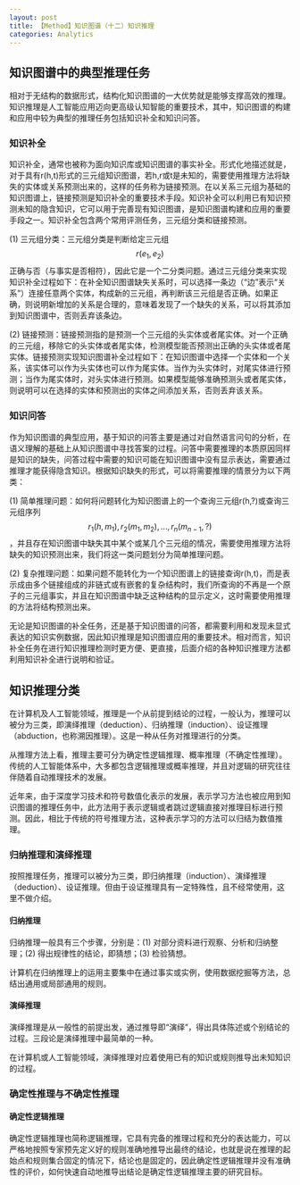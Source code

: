```yaml
---
layout: post
title: 【Method】知识图谱（十二）知识推理
categories: Analytics
---
```


## 知识图谱中的典型推理任务

相对于无结构的数据形式，结构化知识图谱的一大优势就是能够支撑高效的推理。知识推理是人工智能应用迈向更高级认知智能的重要技术，其中，知识图谱的构建和应用中较为典型的推理任务包括知识补全和知识问答。

### 知识补全

知识补全，通常也被称为面向知识库或知识图谱的事实补全。形式化地描述就是，对于具有r(h,t)形式的三元组知识图谱，若h,r或t是未知的，需要使用推理方法将缺失的实体或关系预测出来的，这样的任务称为链接预测。在以关系三元组为基础的知识图谱上，链接预测是知识补全的重要技术手段。知识补全可以利用已有知识预测未知的隐含知识，它可以用于完善现有知识图谱，是知识图谱构建和应用的重要手段之一。知识补全包含两个常用评测任务，三元组分类和链接预测。

(1) 三元组分类：三元组分类是判断给定三元组$$r(e_1,e_2)$$正确与否（与事实是否相符），因此它是一个二分类问题。通过三元组分类来实现知识补全过程如下：在补全知识图谱缺失关系时，可以选择一条边（“边”表示“关系”）连接任意两个实体，构成新的三元组，再判断该三元组是否正确。如果正确，则说明新增加的关系是合理的，意味着发现了一个缺失的关系，可以将其添加到知识图谱中，否则丢弃该条边。

(2) 链接预测：链接预测指的是预测一个三元组的头实体或者尾实体。对一个正确的三元组，移除它的头实体或者尾实体，检测模型能否预测出正确的头实体或者尾实体。链接预测实现知识图谱补全过程如下：在知识图谱中选择一个实体和一个关系，该实体可以作为头实体也可以作为尾实体。当作为头实体时，对尾实体进行预测；当作为尾实体时，对头实体进行预测。如果模型能够准确预测头或者尾实体，则说明可以在选择的实体和预测出的实体之间添加关系，否则丢弃该关系。

### 知识问答

作为知识图谱的典型应用，基于知识的问答主要是通过对自然语言问句的分析，在语义理解的基础上从知识图谱中寻找答案的过程。问答中需要推理的本质原因同样是知识的缺失，问答过程中需要的知识可能在知识图谱中没有显示表达，需要通过推理才能获得隐含知识。根据知识缺失的形式，可以将需要推理的情景分为以下两类：

(1) 简单推理问题：如何将问题转化为知识图谱上的一个查询三元组r(h,?)或查询三元组序列$$r_1(h,m_1),r_2(m_1,m_2),...,r_n(m_{n-1},?)$$，并且存在知识图谱中缺失其中某个或某几个三元组的情况，需要使用推理方法将缺失的知识预测出来，我们将这一类问题划分为简单推理问题。

(2) 复杂推理问题：如果问题不能转化为一个知识图谱上的链接查询r(h,t)，而是表示成由多个链接组成的非链式或有嵌套的复杂结构时，我们所查询的不再是一个原子的三元组事实，并且在知识图谱中缺乏这种结构的显示定义，这时需要使用推理的方法将结构预测出来。

无论是知识图谱的补全任务，还是基于知识图谱的问答，都需要利用和发现未显式表达的知识实例数据，因此知识推理是知识图谱应用的重要技术。相对而言，知识补全任务在进行知识推理检测时更方便、更直接，后面介绍的各种知识推理方法都利用知识补全进行说明和验证。

## 知识推理分类

在计算机及人工智能领域，推理是一个从前提到结论的过程，一般认为，推理可以被分为三类，即演绎推理（deduction）、归纳推理（induction）、设证推理（abduction，也称溯因推理）。这是一种从任务对推理进行的分类。

从推理方法上看，推理主要可分为确定性逻辑推理、概率推理（不确定性推理）。传统的人工智能体系中，大多都包含逻辑推理或概率推理，并且对逻辑的研究往往伴随着自动推理技术的发展。

近年来，由于深度学习技术和符号数值化表示的发展，表示学习方法也被应用到知识图谱的推理任务中，此方法用于表示逻辑或者跳过逻辑直接对推理目标进行预测。因此，相比于传统的符号推理方法，这种表示学习的方法可以归结为数值推理。

### 归纳推理和演绎推理

按照推理任务，推理可以被分为三类，即归纳推理（induction）、演绎推理（deduction）、设证推理。但由于设证推理具有一定特殊性，且不经常使用，这里不做介绍。

#### 归纳推理

归纳推理一般具有三个步骤，分别是：(1) 对部分资料进行观察、分析和归纳整理；(2) 得出规律性的结论，即猜想；(3) 检验猜想。

计算机在归纳推理上的运用主要集中在通过事实或实例，使用数据挖掘等方法，总结出通用或局部通用的规则。

#### 演绎推理

演绎推理是从一般性的前提出发，通过推导即“演绎”，得出具体陈述或个别结论的过程。三段论是演绎推理中最简单的一种。

在计算机或人工智能领域，演绎推理对应着使用已有的知识或规则推导出未知知识的过程。

### 确定性推理与不确定性推理

#### 确定性逻辑推理

确定性逻辑推理也简称逻辑推理，它具有完备的推理过程和充分的表达能力，可以严格地按照专家预先定义好的规则准确地推导出最终的结论，也就是说在推理的起始点和规则集合固定的情况下，结论也是固定的，因此确定性逻辑推理并没有准确性的评价，如何快速自动地推导出结论是确定性逻辑推理主要的研究目标。